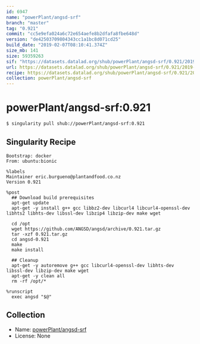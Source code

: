 ```yaml
---
id: 6947
name: "powerPlant/angsd-srf"
branch: "master"
tag: "0.921"
commit: "cc5e9efa024a6c72e654aefe8b2dfafa8fbe648d"
version: "de42503709804343cc1a1bc8d071cd25"
build_date: "2019-02-07T08:10:41.374Z"
size_mb: 141
size: 59359263
sif: "https://datasets.datalad.org/shub/powerPlant/angsd-srf/0.921/2019-02-07-cc5e9efa-de425037/de42503709804343cc1a1bc8d071cd25.simg"
url: https://datasets.datalad.org/shub/powerPlant/angsd-srf/0.921/2019-02-07-cc5e9efa-de425037/
recipe: https://datasets.datalad.org/shub/powerPlant/angsd-srf/0.921/2019-02-07-cc5e9efa-de425037/Singularity
collection: powerPlant/angsd-srf
---
```


# powerPlant/angsd-srf:0.921

```bash
$ singularity pull shub://powerPlant/angsd-srf:0.921
```

## Singularity Recipe

```singularity
Bootstrap: docker
From: ubuntu:bionic

%labels
Maintainer eric.burgueno@plantandfood.co.nz
Version 0.921

%post
  ## Download build prerequisites
  apt-get update
  apt-get -y install g++ gcc libbz2-dev libcurl4 libcurl4-openssl-dev libhts2 libhts-dev libssl-dev libzip4 libzip-dev make wget

  cd /opt
  wget https://github.com/ANGSD/angsd/archive/0.921.tar.gz
  tar -xzf 0.921.tar.gz
  cd angsd-0.921
  make
  make install

  ## Cleanup
  apt-get -y autoremove g++ gcc libcurl4-openssl-dev libhts-dev libssl-dev libzip-dev make wget
  apt-get -y clean all
  rm -rf /opt/*

%runscript
  exec angsd "$@"
```

## Collection

 - Name: [powerPlant/angsd-srf](https://github.com/powerPlant/angsd-srf)
 - License: None

